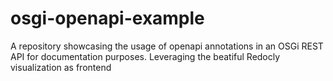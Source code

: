 # osgi-openapi-example
A repository showcasing the usage of openapi annotations in an OSGi REST API for documentation purposes. Leveraging the beatiful Redocly visualization as frontend
